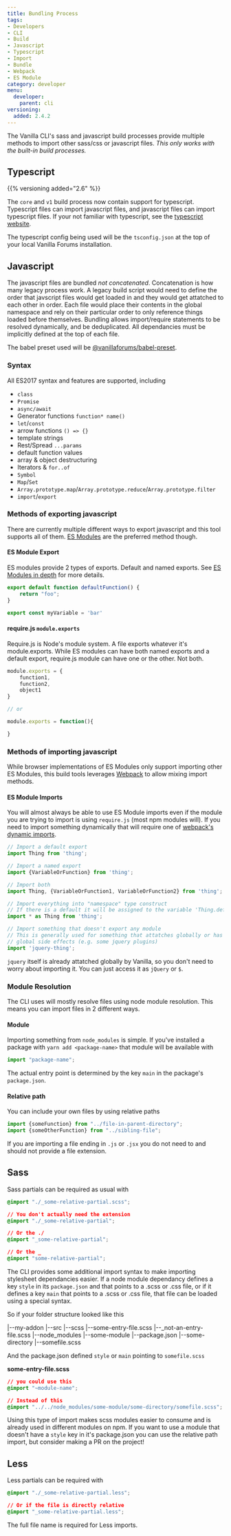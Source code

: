 ```yaml
---
title: Bundling Process
tags:
- Developers
- CLI
- Build
- Javascript
- Typescript
- Import
- Bundle
- Webpack
- ES Module
category: developer
menu:
  developer:
    parent: cli
versioning:
  added: 2.4.2
---
```


The Vanilla CLI's sass and javascript build processes provide multiple methods to import other sass/css or javascript files. *This only works with the built-in build processes.*

## Typescript

{{% versioning added="2.6" %}}

The `core` and `v1` build process now contain support for typescript. Typescript files can import javascript files, and javascript files can import typescript files. If your not familiar with typescript, see the [typescript website](https://www.typescriptlang.org/).

The typescript config being used will be the `tsconfig.json` at the top of your local Vanilla Forums installation.

## Javascript

The javascript files are bundled *not concatenated*. Concatenation is how many legacy process work. A legacy build script would need to define the order that javscript files would get loaded in and they would get attatched to each other in order. Each file would place their contents in the global namespace and rely on their particular order to only reference things loaded before themselves. Bundling allows import/require statements to be resolved dynamically, and be deduplicated. All dependancies must be implicitly defined at the top of each file.

The babel preset used will be [@vanillaforums/babel-preset](https://github.com/vanilla/babel-preset).

### Syntax

All ES2017 syntax and features are supported, including 

- `class`
- `Promise`
- `async/await`
- Generator functions `function* name()`
- `let`/`const`
- arrow functions `() => {}`
- template strings
- Rest/Spread `...params`
- default function values
- array & object destructuring
- Iterators & `for..of`
- `Symbol`
- `Map`/`Set`
- `Array.prototype.map`/`Array.prototype.reduce`/`Array.prototype.filter`
- `import`/`export`

### Methods of exporting javascript

There are currently multiple different ways to export javascript and this tool supports all of them. [ES Modules](https://hacks.mozilla.org/2015/08/es6-in-depth-modules/) are the preferred method though.

#### ES Module Export

ES modules provide 2 types of exports. Default and named exports. See [ES Modules in depth](https://hacks.mozilla.org/2015/08/es6-in-depth-modules/) for more details.

```js
export default function defaultFunction() {
    return "foo";
}

export const myVariable = 'bar'
```

#### require.js `module.exports`

Require.js is Node's module system. A file exports whatever it's module.exports. While ES modules can have both named exports and a default export, require.js module can have one or the other. Not both.

```js
module.exports = {
    function1,
    function2,
    object1
}

// or

module.exports = function(){

}
```

### Methods of importing javascript

While browser implementations of ES Modules only support importing other ES Modules, this build tools leverages [Webpack](https://github.com/webpack/webpack) to allow mixing import methods.

#### ES Module Imports
You will almost always be able to use ES Module imports even if the module you are trying to import is using `require.js` (most npm modules will). If you need to import something dynamically that will require one of [webpack's dynamic imports](https://webpack.js.org/guides/code-splitting/).

```js
// Import a default export
import Thing from 'thing';

// Import a named export
import {VariableOrFunction} from 'thing';

// Import both
import Thing, {VariableOrFunction1, VariableOrFunction2} from 'thing';

// Import everything into "namespace" type construct
// If there is a default it will be assigned to the variable 'Thing.default'
import * as Thing from 'thing';

// Import something that doesn't export any module
// This is generally used for something that attatches globally or has
// global side effects (e.g. some jquery plugins)
import 'jquery-thing';
```

`jquery` itself is already attatched globally by Vanilla, so you don't need to worry about importing it. You can just access it as `jQuery` or `$`.

### Module Resolution

The CLI uses will mostly resolve files using node module resolution. This means you can import files in 2 different ways.

#### Module

Importing something from `node_modules` is simple. If you've installed a package with `yarn add <package-name>` that module will be available with 

```js
import "package-name";
```

The actual entry point is determined by the key `main` in the package's `package.json`. 

#### Relative path

You can include your own files by using relative paths

```js
import {someFunction} from "../file-in-parent-directory";
import {someOtherFunction} from "../sibling-file";
```

If you are importing a file ending in `.js` or `.jsx` you do not need to and should not provide a file extension.

## Sass

Sass partials can be required as usual with

```css
@import "./_some-relative-partial.scss";

// You don't actually need the extension
@import "./_some-relative-partial";

// Or the ./
@import "_some-relative-partial";

// Or the _
@import "some-relative-partial";
```

The CLI provides some additional import syntax to make importing stylesheet dependancies easier. If a node module dependancy defines a key `style` in its `package.json` and that points to a .scss or .css file, or if it defines a key `main` that points to a .scss or .css file, that file can be loaded using a special syntax.

So if your folder structure looked like this

|--my-addon
   |--src
      |--scss
         |--some-entry-file.scss
         |--_not-an-entry-file.scss
   |--node_modules
      |--some-module
         |--package.json
         |--some-directory
            |--somefile.scss

And the package.json defined `style` or `main` pointing to `somefile.scss`

**some-entry-file.scss**
```css
// you could use this
@import "~module-name";

// Instead of this
@import "../../node_modules/some-module/some-directory/somefile.scss";
```

Using this type of import makes scss modules easier to consume and is already used in different modules on npm. If you want to use a module that doesn't have a `style` key in it's package.json you can use the relative path import, but consider making a PR on the project!

## Less

Less partials can be required with

```css
@import "./_some-relative-partial.less";

// Or if the file is directly relative
@import "_some-relative-partial.less";
```

The full file name is required for Less imports.
